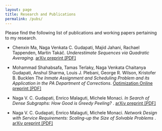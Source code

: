 ```yaml
---
layout: page
title: Research and Publications
permalink: /pubs/
---
```


Please find the following list of publications and working papers pertaining to my research.


* Chenxin Ma, Naga Venkata C. Gudapati, Majid Jahani, Rachael Tappenden, Martin Takáč. *Underestimate Sequences via Quadratic Averaging*.   [arXiv preprint [PDF]](http://arxiv.org/pdf/1710.03695.pdf)

* Mohammad Shahabsafa, Tamas Terlaky, Naga Venkata Chaitanya Gudapati, Anshul Sharma, Louis J. Plebani, George R. Wilson, Kristofer B. Bucklen *The Inmate Assignment and Scheduling Problem and its Application in the PA Department of Corrections*.       [Optimization Online preprint [PDF]](http://www.optimization-online.org/DB_FILE/2017/10/6308.pdf)

* Naga V. C. Gudapati, Enrico Malaguti, Michele Monaci. *In Search of Dense Subgraphs: How Good is Greedy Peeling?* .  [arXiv preprint [PDF]](https://arxiv.org/abs/1911.02356.pdf)


* Naga V. C. Gudapati, Enrico Malaguti, Michele Monaci. *Network Design with Service Requirements: Scaling-up the Size of
Solvable Problems* .  [arXiv preprint [PDF]](hhttps://arxiv.org/pdf/2107.01101.pdf)



